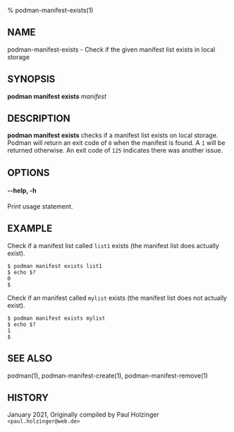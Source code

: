 % podman-manifest-exists(1)

## NAME
podman\-manifest\-exists - Check if the given manifest list exists in local storage

## SYNOPSIS
**podman manifest exists** *manifest*

## DESCRIPTION
**podman manifest exists** checks if a manifest list exists on local storage. Podman will
return an exit code of `0` when the manifest is found. A `1` will be returned otherwise.
An exit code of `125` indicates there was another issue.


## OPTIONS

#### **\-\-help**, **-h**

Print usage statement.

## EXAMPLE

Check if a manifest list called `list1` exists (the manifest list does actually exist).
```
$ podman manifest exists list1
$ echo $?
0
$
```

Check if an manifest called `mylist` exists (the manifest list does not actually exist).
```
$ podman manifest exists mylist
$ echo $?
1
$
```

## SEE ALSO
podman(1), podman-manifest-create(1), podman-manifest-remove(1)

## HISTORY
January 2021, Originally compiled by Paul Holzinger `<paul.holzinger@web.de>`
